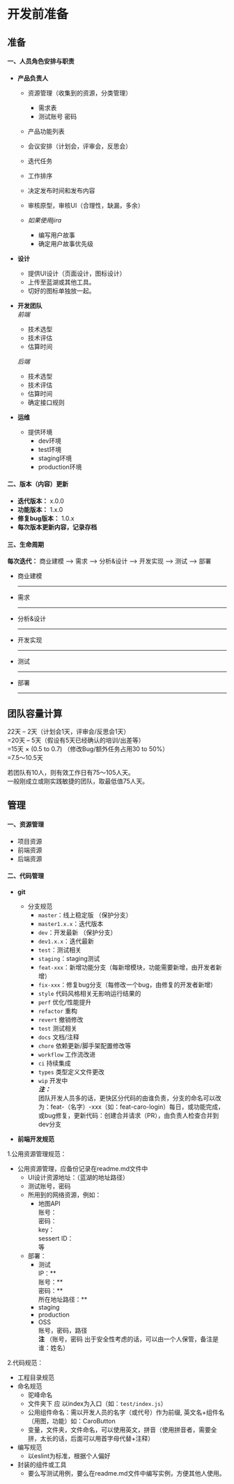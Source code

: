# 开发前准备

## 准备
#### 一、人员角色安排与职责
- **产品负责人**
	- 资源管理（收集到的资源，分类管理）
		- 需求表
		- 测试账号 密码
	- 产品功能列表
	- 会议安排（计划会，评审会，反思会）
	- 迭代任务
	- 工作排序
	- 决定发布时间和发布内容
	- 审核原型，审核UI（合理性，缺漏，多余）

	- *如果使用jira*
	   - 编写用户故事
	   - 确定用户故事优先级

- **设计**
	- 提供UI设计（页面设计，图标设计）
	- 上传至蓝湖或其他工具。
	- 切好的图标单独放一起。

- **开发团队**  
    *前端*
    - 技术选型
    - 技术评估
    - 估算时间  

    *后端*
    - 技术选型
    - 技术评估
    - 估算时间
    - 确定接口规则

- **运维**
	- 提供环境
		- dev环境
		- test环境
		- staging环境
		- production环境

#### 二、版本（内容）更新
- **迭代版本：** x.0.0
- **功能版本：** 1.x.0
- **修复bug版本：** 1.0.x
- **每次版本更新内容，记录存档**

#### 三、生命周期
**每次迭代：**  商业建模 --> 需求 --> 分析&设计 --> 开发实现 --> 测试 --> 部署
- 商业建模
	***
- 需求
	***
- 分析&设计
	***
- 开发实现
	***
- 测试
	***
- 部署
	***
	
## 团队容量计算  
  22天 – 2天（计划会1天，评审会/反思会1天）  
=20天 – 5天（假设有5天已经确认的培训/出差等）  
=15天 × (0.5 to 0.7) （修改Bug/额外任务占用30 to 50%）  
=7.5～10.5天   
  
  若团队有10人，则有效工作日有75～105人天。  
  一般刚成立或刚实践敏捷的团队，取最低值75人天。

## 管理
#### 一、资源管理
- 项目资源
- 前端资源
- 后端资源

#### 二、代码管理
- **git**
	- 分支规范
		- `master`：线上稳定版 （保护分支）
		- `master1.x.x`：迭代版本
		- `dev`：开发最新 （保护分支）
		- `dev1.x.x`：迭代最新
		- `test`：测试相关
		- `staging`：staging测试
		- `feat-xxx`：新增功能分支（每新增模块，功能需要新增，由开发者新增）
		- `fix-xxx`：修复bug分支（每修改一个bug，由修复的开发者新增）
		- `style` 代码风格相关无影响运行结果的
		- `perf` 优化/性能提升
		- `refactor` 重构
		- `revert` 撤销修改
		- `test` 测试相关
		- `docs` 文档/注释
		- `chore` 依赖更新/脚手架配置修改等
		- `workflow` 工作流改进
		- `ci` 持续集成
		- `types` 类型定义文件更改
		- `wip` 开发中  
***注：***  
团队开发人员多的话，更快区分代码的由谁负责，分支的命名可以改为：feat-（名字）-xxx（如：feat-caro-login）每日，或功能完成，或bug修复，更新代码：创建合并请求（PR），由负责人检查合并到dev分支

- **前端开发规范**

1.公用资源管理规范：

- 公用资源管理，应备份记录在readme.md文件中
	- UI设计资源地址：（蓝湖的地址路径）
	- 测试账号，密码
	- 所用到的网络资源，例如：
		- 地图API  
			账号：   
			密码：  
			key：  
			sessert ID：  
			等
	- 部署：
		- 测试   
			IP：**  
			账号：**  
			密码：**  
			所在地址路径：**  
		- staging
		- production  
		- OSS  
			账号，密码，路径  
		**注**  （账号，密码 出于安全性考虑的话，可以由一个人保管，备注是谁：姓名）  

2.代码规范：

- 工程目录规范
- 命名规范
	- 驼峰命名
	- 文件夹下 应 以index为入口（如：`test/index.js`）
	- 公用组件命名：需以开发人员的名字（或代号）作为前缀, 英文名+组件名（用图，功能）如：CaroButton
	- 变量，文件夹，文件命名，可以使用英文，拼音（使用拼音者，需要全拼，太长的话，后面可以用首字母代替+注释）
- 编写规范
	- 以eslint为标准，根据个人偏好
- 封装的组件或工具
	- 要么写测试用例，要么在readme.md文件中编写实例，方便其他人使用。
